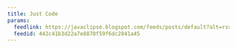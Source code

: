 ```yaml
---
title: Just Code
params:
  feedlink: https://javaclipse.blogspot.com/feeds/posts/default?alt=rss
  feedid: 442c41b3d22a7e8870f59f6dc2841a45
---
```

